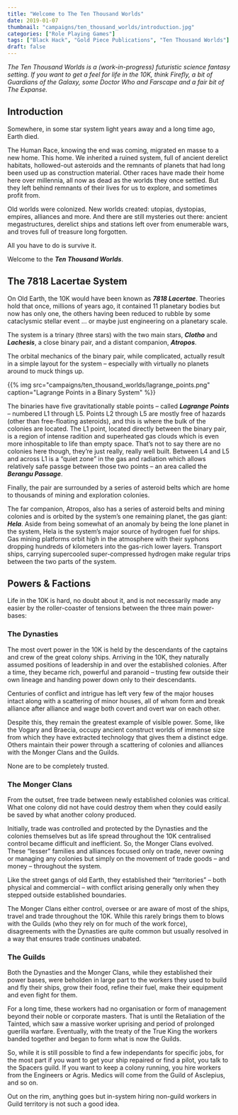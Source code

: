 ```yaml
---
title: "Welcome to The Ten Thousand Worlds"
date: 2019-01-07
thumbnail: "campaigns/ten_thousand_worlds/introduction.jpg"
categories: ["Role Playing Games"]
tags: ["Black Hack", "Gold Piece Publications", "Ten Thousand Worlds"]
draft: false
---
```


_The Ten Thousand Worlds is a (work-in-progress) futuristic science fantasy setting. If you want to get a feel for life in the 10K, think Firefly, a bit of Guardians of the Galaxy, some Doctor Who and Farscape and a fair bit of The Expanse._

## Introduction

Somewhere, in some star system light years away and a long time ago, Earth died.

The Human Race, knowing the end was coming, migrated en masse to a new home. This home. We inherited a ruined system, full of ancient derelict habitats, hollowed-out asteroids and the remnants of planets that had long been used up as construction material. Other races have made their home here over millennia, all now as dead as the worlds they once settled. But they left behind remnants of their lives for us to explore, and sometimes profit from.

Old worlds were colonized. New worlds created: utopias, dystopias, empires, alliances and more. And there are still mysteries out there: ancient megastructures, derelict ships and stations left over from enumerable wars, and troves full of treasure long forgotten.

All you have to do is survive it.

Welcome to the ***Ten Thousand Worlds***.

## The 7818 Lacertae System

On Old Earth, the 10K would have been known as ***7818 Lacertae***. Theories hold that once, millions of years ago, it contained 11 planetary bodies but now has only one, the others having been reduced to rubble by some cataclysmic stellar event ... or maybe just engineering on a planetary scale.

The system is a trinary (three stars) with the two main stars, ***Clotho*** and ***Lachesis***, a close binary pair, and a distant companion, ***Atropos***.

The orbital mechanics of the binary pair, while complicated, actually result in a simple layout for the system – especially with virtually no planets around to muck things up.

{{% img src="campaigns/ten_thousand_worlds/lagrange_points.png" caption="Lagrange Points in a Binary System" %}}

The binaries have five gravitationally stable points – called ***Lagrange Points*** – numbered L1 through L5. Points L2 through L5 are mostly free of hazards (other than free-floating asteroids), and this is where the bulk of the colonies are located.  The L1 point, located directly between the binary pair, is a region of intense radition and superheated gas clouds which is even more inhospitable to life than empty space. That’s not to say there are no colonies here though, they’re just really, really well built.
Between L4 and L5 and across L1 is a “quiet zone” in the gas and radiation which allows relatively safe passge between those two points – an area called the ***Berangu Passage***.

Finally, the pair are surrounded by a series of asteroid belts which are home to thousands of mining and exploration colonies.

The far companion, Atropos, also has a series of asteroid belts and mining colonies and is orbited by the system’s one remaining planet, the gas giant: ***Hela***. Aside from being somewhat of an anomaly by being the lone planet in the system, Hela is the system’s major source of hydrogen fuel for ships. Gas mining platforms orbit high in the atmosphere with their syphons dropping hundreds of kilometers into the gas-rich lower layers. Transport ships, carrying supercooled super-compressed hydrogen make regular trips between the two parts of the system.

## Powers & Factions

Life in the 10K is hard, no doubt about it, and is not necessarily made any easier by the roller-coaster of tensions between the three main power-bases:

### The Dynasties

The most overt power in the 10K is held by the descendants of the captains and crew of the great colony ships. Arriving in the 10K, they naturally assumed positions of leadership in and over the established colonies. After a time, they became rich, powerful and paranoid – trusting few outside their own lineage and handing power down only to their descendants.

Centuries of conflict and intrigue has left very few of the major houses intact along with a scattering of minor houses, all of whom form and break alliance after alliance and wage both covert and overt war on each other.

Despite this, they remain the greatest example of visible power. Some, like the Vogary and Braecia, occupy ancient construct worlds of immense size from which they have extracted technology that gives them a distinct edge. Others maintain their power through a scattering of colonies and alliances with the Monger Clans and the Guilds.

None are to be completely trusted.

### The Monger Clans

From the outset, free trade between newly established colonies was critical. What one colony did not have could destroy them when they could easily be saved by what another colony produced.

Initially, trade was controlled and protected by the Dynasties and the colonies themselves but as life spread throughout the 10K centralised control became difficult and inefficient. So, the Monger Clans evolved. These “lesser” families and alliances focused only on trade, never owning or managing any colonies but simply on the movement of trade goods – and money – throughout the system.

Like the street gangs of old Earth, they established their “territories” – both physical and commercial – with conflict arising generally only when they stepped outside established boundaries.

The Monger Clans either control, oversee or are aware of most of the ships, travel and trade throughout the 10K. While this rarely brings them to blows with the Guilds (who they rely on for much of the work force), disagreements with the Dynasties are quite common but usually resolved in a way that ensures trade continues unabated.

### The Guilds

Both the Dynasties and the Monger Clans, while they established their power bases, were beholden in large part to the workers they used to build and fly their ships, grow their food, refine their fuel, make their equipment and even fight for them.

For a long time, these workers had no organisation or form of management beyond their noble or corporate masters. That is until the Retaliation of the Tainted, which saw a massive worker uprising and period of prolonged guerilla warfare. Eventually, with the treaty of the True King the workers banded together and began to form what is now the Guilds.

So, while it is still possible to find a few independants for specific jobs, for the most part if you want to get your ship repaired or find a pilot, you talk to the Spacers guild. If you want to keep a colony running, you hire workers from the Engineers or Agris. Medics will come from the Guild of Asclepius, and so on.

Out on the rim, anything goes but in-system hiring non-guild workers in Guild territory is not such a good idea.